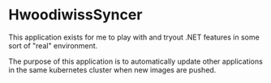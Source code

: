 # HwoodiwissSyncer

This application exists for me to play with and tryout .NET features in some sort of "real" environment.

The purpose of this application is to automatically update other applications in the same kubernetes cluster when new images are pushed.
